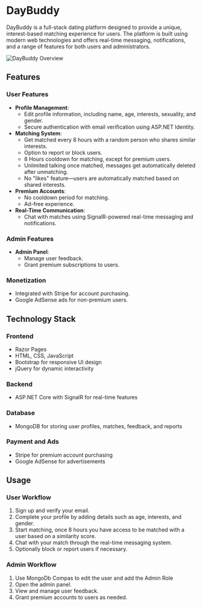 # DayBuddy

DayBuddy is a full-stack dating platform designed to provide a unique, interest-based matching experience for users. The platform is built using modern web technologies and offers real-time messaging, notifications, and a range of features for both users and administrators.

![DayBuddy Overview](DayBuddy/wwwroot/Assets/DayBuddyOverview.gif)

## Features

### User Features
- **Profile Management**:
  - Edit profile information, including name, age, interests, sexuality, and gender.
  - Secure authentication with email verification using ASP.NET Identity.
- **Matching System**:
  - Get matched every 8 hours with a random person who shares similar interests.
  - Option to report or block users.
  - 8 Hours cooldown for matching, except for premium users.
  - Unlimited talking once matched, messages get automatically deleted after unmatching.
  - No "likes" feature—users are automatically matched based on shared interests.
- **Premium Accounts**:
  - No cooldown period for matching.
  - Ad-free experience.
- **Real-Time Communication**:
  - Chat with matches using SignalR-powered real-time messaging and notifications.

### Admin Features
- **Admin Panel**:
  - Manage user feedback.
  - Grant premium subscriptions to users.

### Monetization
- Integrated with Stripe for account purchasing.
- Google AdSense ads for non-premium users.

## Technology Stack

### Frontend
- Razor Pages
- HTML, CSS, JavaScript
- Bootstrap for responsive UI design
- jQuery for dynamic interactivity

### Backend
- ASP.NET Core with SignalR for real-time features

### Database
- MongoDB for storing user profiles, matches, feedback, and reports

### Payment and Ads
- Stripe for premium account purchasing
- Google AdSense for advertisements

## Usage

### User Workflow
1. Sign up and verify your email.
2. Complete your profile by adding details such as age, interests, and gender.
3. Start matching, once 8 hours you have access to be matched with a user based on a similarity score.
5. Chat with your match through the real-time messaging system.
6. Optionally block or report users if necessary.

### Admin Workflow
1. Use MongoDb Compas to edit the user and add the Admin Role
1. Open the admin panel.
2. View and manage user feedback.
3. Grant premium accounts to users as needed.

